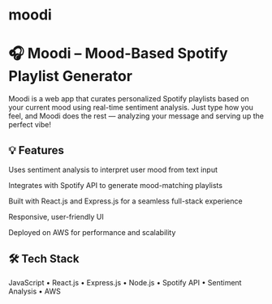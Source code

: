 # moodi

# 🎧 Moodi – Mood-Based Spotify Playlist Generator
Moodi is a web app that curates personalized Spotify playlists based on your current mood using real-time sentiment analysis. Just type how you feel, and Moodi does the rest — analyzing your message and serving up the perfect vibe!

## 💡 Features
Uses sentiment analysis to interpret user mood from text input

Integrates with Spotify API to generate mood-matching playlists

Built with React.js and Express.js for a seamless full-stack experience

Responsive, user-friendly UI

Deployed on AWS for performance and scalability

## 🛠️ Tech Stack
JavaScript • React.js • Express.js • Node.js • Spotify API • Sentiment Analysis • AWS 
